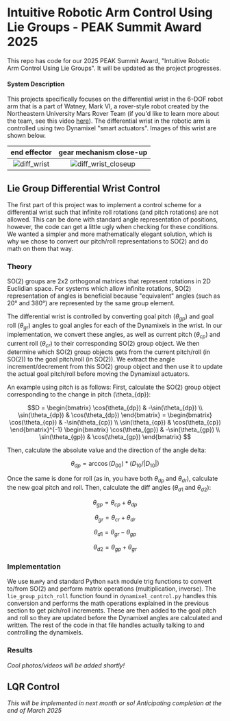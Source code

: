 # Intuitive Robotic Arm Control Using Lie Groups - PEAK Summit Award 2025
This repo has code for our 2025 PEAK Summit Award, "Intuitive Robotic Arm Control Using Lie Groups". It will be updated as the project progresses.

#### System Description
This projects specifically focuses on the differential wrist in the 6-DOF robot arm that is a part of Watney, Mark VI, a rover-style robot created by the Northeastern University Mars Rover Team (if you'd like to learn more about the team, see this video [here](https://www.youtube.com/watch?v=9GoSA4WFsdQ)). The differential wrist in the robotic arm is controlled using two Dynamixel "smart actuators". Images of this wrist are shown below.

end effector | gear mechanism close-up
:------------:|:-------------:|
![diff_wrist](https://github.com/user-attachments/assets/53604854-ed34-4363-9c90-5ffdaef01f83) | ![diff_wrist_closeup](https://github.com/user-attachments/assets/6d514f65-7d9a-4005-b486-da0540930cb8)



## Lie Group Differential Wrist Control
The first part of this project was to implement a control scheme for a differential wrist such that infinite roll rotations (and pitch rotations) are not allowed. This can be done with standard angle representation of positions, however, the code can get a little ugly when checking for these conditions. We wanted a simpler and more mathematically elegant solution, which is why we chose to convert our pitch/roll representations to SO(2) and do math on them that way.

### Theory
SO(2) groups are 2x2 orthogonal matrices that represent rotations in 2D Euclidian space. For systems which allow infinite rotations, SO(2) representation of angles is beneficial because "equivalent" angles (such as 20° and 380°) are represented by the same group element.

The differential wrist is controlled by converting goal pitch ($\theta_{gp}$) and goal roll ($\theta_{gr}$) angles to goal angles for each of the Dynamixels in the wrist. In our implementation, we convert these angles, as well as current pitch ($\theta_{cp}$) and current roll ($\theta_{cr}$) to their corresponding SO(2) group object. We then determine which SO(2) group objects gets from the current pitch/roll (in SO(2)) to the goal pitch/roll (in SO(2)). We extract the angle increment/decrement from this SO(2) group object and then use it to update the actual goal pitch/roll before moving the Dynamixel actuators. 

An example using pitch is as follows: 
First, calculate the SO(2) group object corresponding to the change in pitch (\theta_{dp}):
```math
D = \begin{bmatrix} \cos(\theta_{dp}) & -\sin(\theta_{dp}) 
\\ \sin(\theta_{dp}) & \cos(\theta_{dp}) \end{bmatrix} = 

\begin{bmatrix} \cos(\theta_{cp}) & -\sin(\theta_{cp}) 
\\ \sin(\theta_{cp}) & \cos(\theta_{cp}) \end{bmatrix}^{-1}
\begin{bmatrix} \cos(\theta_{gp}) & -\sin(\theta_{gp}) 
\\ \sin(\theta_{gp}) & \cos(\theta_{gp}) \end{bmatrix}

```

Then, calculate the absolute value and the direction of the angle delta:

```math
\theta_{dp} = \arccos(D_{00}) * (D_{10} / |D_{10}|)
```

Once the same is done for roll (as in, you have both $\theta_{dp}$ and $\theta_{dr}$), calculate the new goal pitch and roll. Then, calculate the diff angles ($\theta_{d1}$ and $\theta_{d2}$):

```math
\theta_{gp} = \theta_{cp} + \theta_{dp}
```

```math
\theta_{gr} = \theta_{cr} + \theta_{dr}
```
 
```math
\theta_{d1} = \theta_{gr} - \theta_{gp}
```

```math
\theta_{d2} = \theta_{gp} + \theta_{gr}
```

### Implementation
We use `NumPy` and standard Python `math` module trig functions to convert to/from SO(2) and perform matrix operations (multiplication, inverse). The `lie_group_pitch_roll` function found in `dynamixel_control.py` handles this conversion and performs the math operations explained in the previous section to get pich/roll increments. These are then added to the goal pitch and roll so they are updated before the Dynamixel angles are calculated and written. The rest of the code in that file handles actually talking to and controlling the dynamixels. 

### Results
_Cool photos/videos will be added shortly!_

## LQR Control
_This will be implemented in next month or so! Anticipating completion at the end of March 2025_
